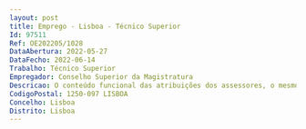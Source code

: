 ```yaml
--- 
layout: post
title: Emprego - Lisboa - Técnico Superior
Id: 97511
Ref: OE202205/1028
DataAbertura: 2022-05-27
DataFecho: 2022-06-14
Trabalho: Técnico Superior
Empregador: Conselho Superior da Magistratura
Descricao: O conteúdo funcional das atribuições dos assessores, o mesmo insere se no âmbito da área de atuação dos gabinetes dos Juízes do Tribunal Constitucional e do Supremo Tribunal de Justiça, nos termos do disposto nas alíneas d), e) e f) do n.º 1 do artigo 2.º da Lei n.º 2 98, de 08 de janeiro, para o exercício das funções infra designadas a)	Proceder à pesquisa da legislação, jurisprudência e doutrina necessárias à elaboração de pareceres, tendo em vista a preparação das decisões e das promoções nos processos b)	Elaboração de sumário das decisões, da legislação, da jurisprudência e da doutrina de maior interesse científico, com a respetiva integração em ficheiros ou em base de dados c)	Colaboração na organização e atualização da biblioteca do tribunal, bem como na atualização da informação contida na página “web” das Comarcas.
CodigoPostal: 1250-097 LISBOA
Concelho: Lisboa
Distrito: Lisboa
--- 
```

